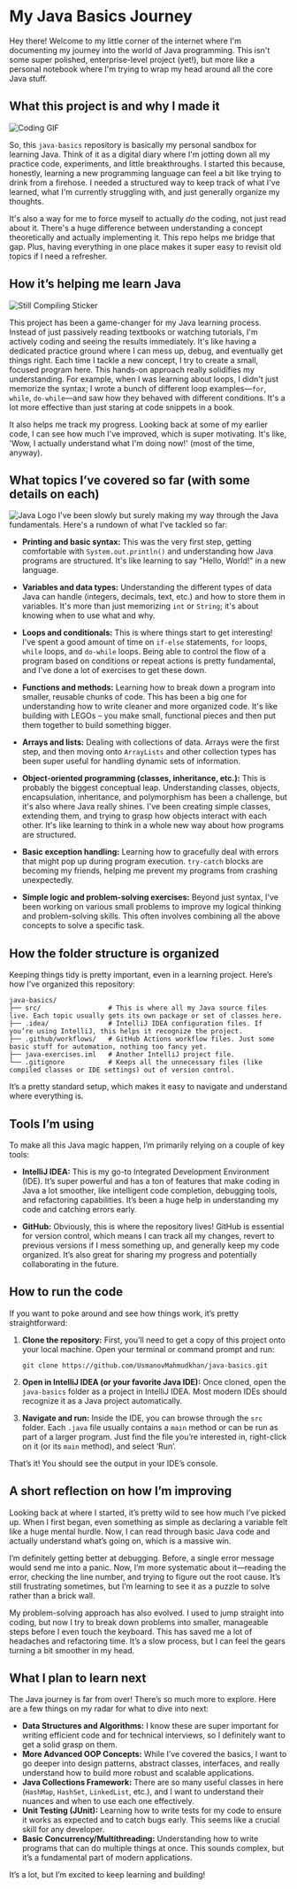 # My Java Basics Journey

Hey there! Welcome to my little corner of the internet where I'm documenting my journey into the world of Java programming. This isn't some super polished, enterprise-level project (yet!), but more like a personal notebook where I'm trying to wrap my head around all the core Java stuff.

## What this project is and why I made it

![Coding GIF](/home/ubuntu/upload/search_images/gy9d8WAZy5Vu.gif)

So, this `java-basics` repository is basically my personal sandbox for learning Java. Think of it as a digital diary where I'm jotting down all my practice code, experiments, and little breakthroughs. I started this because, honestly, learning a new programming language can feel a bit like trying to drink from a firehose. I needed a structured way to keep track of what I've learned, what I'm currently struggling with, and just generally organize my thoughts.

It's also a way for me to force myself to actually *do* the coding, not just read about it. There's a huge difference between understanding a concept theoretically and actually implementing it. This repo helps me bridge that gap. Plus, having everything in one place makes it super easy to revisit old topics if I need a refresher.




## How it’s helping me learn Java

![Still Compiling Sticker](/home/ubuntu/upload/search_images/eZNRryU9PBRF.jpg)

This project has been a game-changer for my Java learning process. Instead of just passively reading textbooks or watching tutorials, I\'m actively coding and seeing the results immediately. It\'s like having a dedicated practice ground where I can mess up, debug, and eventually get things right.
Each time I tackle a new concept, I try to create a small, focused program here. This hands-on approach really solidifies my understanding. For example, when I was learning about loops, I didn't just memorize the syntax; I wrote a bunch of different loop examples—`for`, `while`, `do-while`—and saw how they behaved with different conditions. It's a lot more effective than just staring at code snippets in a book.

It also helps me track my progress. Looking back at some of my earlier code, I can see how much I've improved, which is super motivating. It's like, 'Wow, I actually understand what I'm doing now!' (most of the time, anyway).




## What topics I’ve covered so far (with some details on each)

![Java Logo](/home/ubuntu/upload/search_images/NzPuNBq44K5V.gif)
I've been slowly but surely making my way through the Java fundamentals. Here's a rundown of what I've tackled so far:

*   **Printing and basic syntax:** This was the very first step, getting comfortable with `System.out.println()` and understanding how Java programs are structured. It's like learning to say "Hello, World!" in a new language.

*   **Variables and data types:** Understanding the different types of data Java can handle (integers, decimals, text, etc.) and how to store them in variables. It's more than just memorizing `int` or `String`; it's about knowing when to use what and why.

*   **Loops and conditionals:** This is where things start to get interesting! I've spent a good amount of time on `if-else` statements, `for` loops, `while` loops, and `do-while` loops. Being able to control the flow of a program based on conditions or repeat actions is pretty fundamental, and I've done a lot of exercises to get these down.

*   **Functions and methods:** Learning how to break down a program into smaller, reusable chunks of code. This has been a big one for understanding how to write cleaner and more organized code. It's like building with LEGOs – you make small, functional pieces and then put them together to build something bigger.

*   **Arrays and lists:** Dealing with collections of data. Arrays were the first step, and then moving onto `ArrayLists` and other collection types has been super useful for handling dynamic sets of information.

*   **Object-oriented programming (classes, inheritance, etc.):** This is probably the biggest conceptual leap. Understanding classes, objects, encapsulation, inheritance, and polymorphism has been a challenge, but it's also where Java really shines. I've been creating simple classes, extending them, and trying to grasp how objects interact with each other. It's like learning to think in a whole new way about how programs are structured.

*   **Basic exception handling:** Learning how to gracefully deal with errors that might pop up during program execution. `try-catch` blocks are becoming my friends, helping me prevent my programs from crashing unexpectedly.

*   **Simple logic and problem-solving exercises:** Beyond just syntax, I've been working on various small problems to improve my logical thinking and problem-solving skills. This often involves combining all the above concepts to solve a specific task.




## How the folder structure is organized

Keeping things tidy is pretty important, even in a learning project. Here’s how I’ve organized this repository:

```
java-basics/
├── src/                 # This is where all my Java source files live. Each topic usually gets its own package or set of classes here.
├── .idea/               # IntelliJ IDEA configuration files. If you’re using IntelliJ, this helps it recognize the project.
├── .github/workflows/   # GitHub Actions workflow files. Just some basic stuff for automation, nothing too fancy yet.
├── java-exercises.iml   # Another IntelliJ project file.
└── .gitignore           # Keeps all the unnecessary files (like compiled classes or IDE settings) out of version control.
```

It’s a pretty standard setup, which makes it easy to navigate and understand where everything is.




## Tools I’m using

To make all this Java magic happen, I’m primarily relying on a couple of key tools:

*   **IntelliJ IDEA:** This is my go-to Integrated Development Environment (IDE). It’s super powerful and has a ton of features that make coding in Java a lot smoother, like intelligent code completion, debugging tools, and refactoring capabilities. It’s been a huge help in understanding my code and catching errors early.

*   **GitHub:** Obviously, this is where the repository lives! GitHub is essential for version control, which means I can track all my changes, revert to previous versions if I mess something up, and generally keep my code organized. It’s also great for sharing my progress and potentially collaborating in the future.




## How to run the code

If you want to poke around and see how things work, it’s pretty straightforward:

1.  **Clone the repository:** First, you’ll need to get a copy of this project onto your local machine. Open your terminal or command prompt and run:
    ```shell
    git clone https://github.com/UsmanovMahmudkhan/java-basics.git
    ```

2.  **Open in IntelliJ IDEA (or your favorite Java IDE):** Once cloned, open the `java-basics` folder as a project in IntelliJ IDEA. Most modern IDEs should recognize it as a Java project automatically.

3.  **Navigate and run:** Inside the IDE, you can browse through the `src` folder. Each `.java` file usually contains a `main` method or can be run as part of a larger program. Just find the file you’re interested in, right-click on it (or its `main` method), and select ‘Run’.

That’s it! You should see the output in your IDE’s console.




## A short reflection on how I’m improving

Looking back at where I started, it’s pretty wild to see how much I’ve picked up. When I first began, even something as simple as declaring a variable felt like a huge mental hurdle. Now, I can read through basic Java code and actually understand what’s going on, which is a massive win.

I’m definitely getting better at debugging. Before, a single error message would send me into a panic. Now, I’m more systematic about it—reading the error, checking the line number, and trying to figure out the root cause. It’s still frustrating sometimes, but I’m learning to see it as a puzzle to solve rather than a brick wall.

My problem-solving approach has also evolved. I used to jump straight into coding, but now I try to break down problems into smaller, manageable steps before I even touch the keyboard. This has saved me a lot of headaches and refactoring time. It’s a slow process, but I can feel the gears turning a bit smoother in my head.




## What I plan to learn next

The Java journey is far from over! There’s so much more to explore. Here are a few things on my radar for what to dive into next:

*   **Data Structures and Algorithms:** I know these are super important for writing efficient code and for technical interviews, so I definitely want to get a solid grasp on them.
*   **More Advanced OOP Concepts:** While I’ve covered the basics, I want to go deeper into design patterns, abstract classes, interfaces, and really understand how to build more robust and scalable applications.
*   **Java Collections Framework:** There are so many useful classes in here (`HashMap`, `HashSet`, `LinkedList`, etc.), and I want to understand their nuances and when to use each one effectively.
*   **Unit Testing (JUnit):** Learning how to write tests for my code to ensure it works as expected and to catch bugs early. This seems like a crucial skill for any developer.
*   **Basic Concurrency/Multithreading:** Understanding how to write programs that can do multiple things at once. This sounds complex, but it’s a fundamental part of modern applications.

It’s a lot, but I’m excited to keep learning and building!


